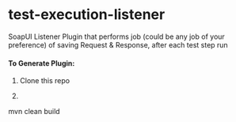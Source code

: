# test-execution-listener
SoapUI Listener Plugin that performs job (could be any job of your preference) of saving Request &amp; Response, after each test step run

#### To Generate Plugin:
1. Clone this repo
2. ```maven
mvn clean build
```
